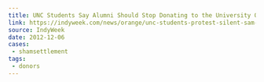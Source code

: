 ```yaml
---
title: UNC Students Say Alumni Should Stop Donating to the University Over the Shady Silent Sam Deal
link: https://indyweek.com/news/orange/unc-students-protest-silent-sam-decision/
source: IndyWeek
date: 2012-12-06
cases:
 - shamsettlement
tags:
 - donors
---
```

